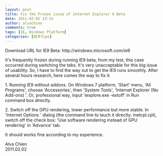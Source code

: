 ```yaml
---
layout: post
title: Fix the Frozen issue of Internet Explorer 9 Beta 
date: 2011-02-02 13:14
author: alvachien
comments: true
tags: [IE, Windows Platform]
categories: [技术Tips]
---
```

<p>Download URL for IE9 Beta: http://windows.microsoft.com/ie9</p>
<p>It's frequently frozen during running IE9 beta, from my test, this case occurred during switching the tabs. It's very unacceptable for this big issue of usability. So, I have to find the way out to get the IE9 runs smoothly. After several hours research, here comes the way to fix it:</p>
<p>1. Running IE9 without addons. On Windows 7 platform, 'Start' menu, 'All Programs', choose 'Accessories', then 'System Tools', 'Internet Explorer (No Add-ons) '. Or, professional way, input 'iexplore.exe -extoff' in Run command box directly.</p>
<p>2. Switch off the GPU rendering, lower performance but more stable. In 'Internet Options ' dialog (the command line to lauch it directly: inetcpl.cpl), switch off the check box: 'Use software rendering instead of GPU rendering' in 'Advance' tab.</p>
<p>It should works fine according to my experience.</p>
<p>Alva Chien<br />
2011.02.02</p>

